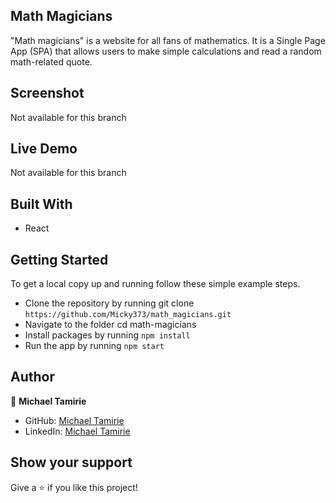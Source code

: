 ## Math Magicians

"Math magicians" is a website for all fans of mathematics. It is a Single Page App (SPA) that allows users to make simple calculations and read a random math-related quote.

## Screenshot

Not available for this branch

## Live Demo

Not available for this branch

## Built With

- React

## Getting Started

To get a local copy up and running follow these simple example steps.

- Clone the repository by running git clone `https://github.com/Micky373/math_magicians.git`
- Navigate to the folder cd math-magicians
- Install packages by running `npm install`
- Run the app by running `npm start`

## Author

👤 **Michael Tamirie**

- GitHub: [Michael Tamirie](https://github.com/Micky373)
- LinkedIn: [Michael Tamirie](https://www.linkedin.com/in/michael-tamirie-288a331ab)

## Show your support

Give a ⭐ if you like this project!